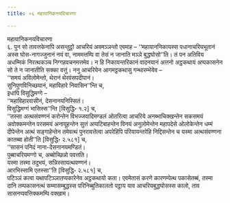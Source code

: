 ```yaml
---
title: ०६ महायानिकनयविचारणा

---
```

महायानिकनयविचारणा  
६. पुन सो तावत्तकेनापि असन्तुट्ठो आचरियं अवमञ्ञन्तो एवमाह – ‘‘महायाननिकायस्स पधानाचरियभूतानं अस्स घोस-नागज्जुनानं नयं वा, नाममत्तम्पि वा तेसं न जानाति मञ्ञे बुद्धघोसो’’ति। तं पन अतिविय अधम्मिकं निरत्थकञ्च निग्गहवचनमत्तमेव। न हि निकायन्तरिकानं वादनयानं अत्तनो अट्ठकथायं अप्पकासनेन सो ते न जानातीति सक्का वत्तुं। ननु आचरियेन आगमट्ठकथासु गन्थारम्भेयेव –  
‘‘समयं अविलोमेन्तो, थेरानं थेरवंसपदीपानं।  
सुनिपुणविनिच्छयानं, महाविहारे निवासिन’’न्ति च,  
इधापि विसुद्धिमग्गे –  
‘‘महाविहारवासीनं, देसनानयनिस्सितं।  
विसुद्धिमग्गं भासिस्स’’न्ति [विसुद्धि॰ १.२] च,  
‘‘तस्सा अत्थसंवण्णनं करोन्तेन विभज्जवादिमण्डलं ओतरित्वा आचरिये अनब्भाचिक्खन्तेन सकसमयं अवोक्कमन्तेन परसमयं अनायूहन्तेन सुत्तं अप्पटिबाहन्तेन विनयं अनुलोमेन्तेन महापदेसे ओलोकेन्तेन धम्मं दीपेन्तेन अत्थं सङ्गाहेन्तेन तमेवत्थं पुनरावत्तेत्वा अपरेहिपि परियायन्तरेहि निद्दिसन्तेन च यस्मा अत्थसंवण्णना कातब्बा होती’’ति [विसुद्धि॰ २.५८१] च,  
‘‘सासनं पनिदं नाना-देसनानयमण्डितं।  
पुब्बाचरियमग्गो च, अब्बोच्छिन्नो पवत्तति।  
यस्मा तस्मा तदुभयं, सन्निस्सायत्थवण्णनं।  
आरभिस्सामि एतस्सा’’ति [विसुद्धि॰ २.५८१] च,  
पटिञ्ञं कत्वा यथापटिञ्ञातप्पकारेनेव अट्ठकथायो कता। एवमेतासं करणे कारणम्पेत्थ पकासेतब्बं, तस्मा दानि तम्पकासनत्थं सम्मासम्बुद्धस्स परिनिब्बुतिकालतो पट्ठाय याव आचरियबुद्धघोसस्स कालो, ताव सासनप्पवत्तिक्कमम्पि वक्खाम।  